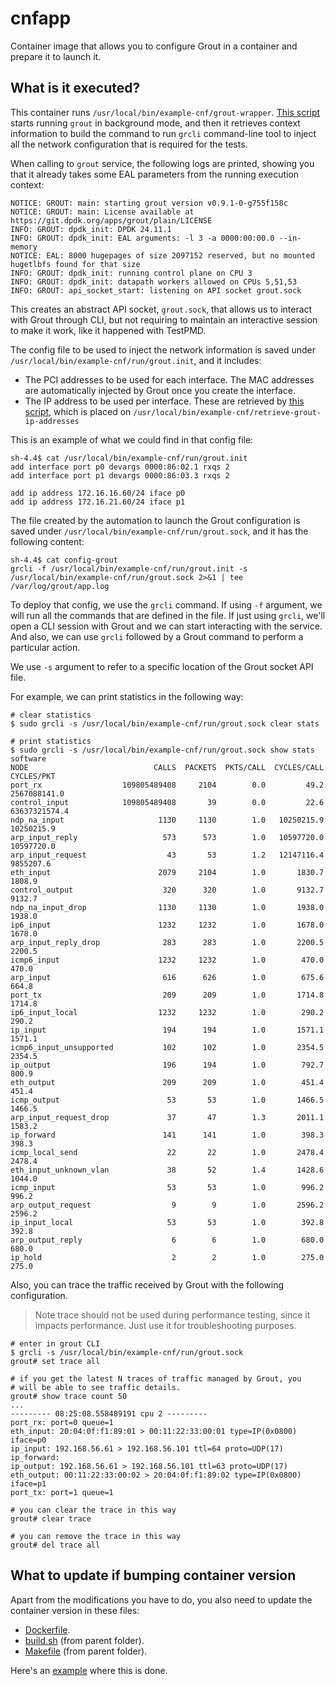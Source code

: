 # cnfapp

Container image that allows you to configure Grout in a container and prepare it to launch it.

## What is it executed?

This container runs `/usr/local/bin/example-cnf/grout-wrapper`. [This script](scripts/grout-wrapper) starts running `grout` in background mode, and then it retrieves context information to build the command to run `grcli` command-line tool to inject all the network configuration that is required for the tests.

When calling to `grout` service, the following logs are printed, showing you that it already takes some EAL parameters from the running execution context:

```
NOTICE: GROUT: main: starting grout version v0.9.1-0-g755f158c
NOTICE: GROUT: main: License available at https://git.dpdk.org/apps/grout/plain/LICENSE
INFO: GROUT: dpdk_init: DPDK 24.11.1
INFO: GROUT: dpdk_init: EAL arguments: -l 3 -a 0000:00:00.0 --in-memory
NOTICE: EAL: 8000 hugepages of size 2097152 reserved, but no mounted hugetlbfs found for that size
INFO: GROUT: dpdk_init: running control plane on CPU 3
INFO: GROUT: dpdk_init: datapath workers allowed on CPUs 5,51,53
INFO: GROUT: api_socket_start: listening on API socket grout.sock
```

This creates an abstract API socket, `grout.sock`, that allows us to interact with Grout through CLI, but not requiring to maintain an interactive session to make it work, like it happened with TestPMD.

The config file to be used to inject the network information is saved under `/usr/local/bin/example-cnf/run/grout.init`, and it includes:

- The PCI addresses to be used for each interface. The MAC addresses are automatically injected by Grout once you create the interface.
- The IP address to be used per interface. These are retrieved by [this script](scripts/retrieve-grout-ip-addresses), which is placed on `/usr/local/bin/example-cnf/retrieve-grout-ip-addresses`

This is an example of what we could find in that config file:

```
sh-4.4$ cat /usr/local/bin/example-cnf/run/grout.init
add interface port p0 devargs 0000:86:02.1 rxqs 2
add interface port p1 devargs 0000:86:03.3 rxqs 2

add ip address 172.16.16.60/24 iface p0
add ip address 172.16.21.60/24 iface p1
```

The file created by the automation to launch the Grout configuration is saved under `/usr/local/bin/example-cnf/run/grout.sock`, and it has the following content:

```
sh-4.4$ cat config-grout
grcli -f /usr/local/bin/example-cnf/run/grout.init -s /usr/local/bin/example-cnf/run/grout.sock 2>&1 | tee /var/log/grout/app.log
```

To deploy that config, we use the `grcli` command. If using `-f` argument, we will run all the commands that are defined in the file. If just using `grcli`, we'll open a CLI session with Grout and we can start interacting with the service. And also, we can use `grcli` followed by a Grout command to perform a particular action.

We use `-s` argument to refer to a specific location of the Grout socket API file.

For example, we can print statistics in the following way:

```
# clear statistics
$ sudo grcli -s /usr/local/bin/example-cnf/run/grout.sock clear stats

# print statistics
$ sudo grcli -s /usr/local/bin/example-cnf/run/grout.sock show stats software
NODE                            CALLS  PACKETS  PKTS/CALL  CYCLES/CALL     CYCLES/PKT
port_rx                  109805489408     2104        0.0         49.2   2567088141.0
control_input            109805489408       39        0.0         22.6  63637321574.4
ndp_na_input                     1130     1130        1.0   10250215.9     10250215.9
arp_input_reply                   573      573        1.0   10597720.0     10597720.0
arp_input_request                  43       53        1.2   12147116.4      9855207.6
eth_input                        2079     2104        1.0       1830.7         1808.9
control_output                    320      320        1.0       9132.7         9132.7
ndp_na_input_drop                1130     1130        1.0       1938.0         1938.0
ip6_input                        1232     1232        1.0       1678.0         1678.0
arp_input_reply_drop              283      283        1.0       2200.5         2200.5
icmp6_input                      1232     1232        1.0        470.0          470.0
arp_input                         616      626        1.0        675.6          664.8
port_tx                           209      209        1.0       1714.8         1714.8
ip6_input_local                  1232     1232        1.0        290.2          290.2
ip_input                          194      194        1.0       1571.1         1571.1
icmp6_input_unsupported           102      102        1.0       2354.5         2354.5
ip_output                         196      194        1.0        792.7          800.9
eth_output                        209      209        1.0        451.4          451.4
icmp_output                        53       53        1.0       1466.5         1466.5
arp_input_request_drop             37       47        1.3       2011.1         1583.2
ip_forward                        141      141        1.0        398.3          398.3
icmp_local_send                    22       22        1.0       2478.4         2478.4
eth_input_unknown_vlan             38       52        1.4       1428.6         1044.0
icmp_input                         53       53        1.0        996.2          996.2
arp_output_request                  9        9        1.0       2596.2         2596.2
ip_input_local                     53       53        1.0        392.8          392.8
arp_output_reply                    6        6        1.0        680.0          680.0
ip_hold                             2        2        1.0        275.0          275.0
```

Also, you can trace the traffic received by Grout with the following configuration.

> Note trace should not be used during performance testing, since it impacts performance. Just use it for troubleshooting purposes.


```
# enter in grout CLI
$ grcli -s /usr/local/bin/example-cnf/run/grout.sock
grout# set trace all

# if you get the latest N traces of traffic managed by Grout, you
# will be able to see traffic details.
grout# show trace count 50
...
--------- 08:25:08.558489191 cpu 2 ---------
port_rx: port=0 queue=1
eth_input: 20:04:0f:f1:89:01 > 00:11:22:33:00:01 type=IP(0x0800) iface=p0                   
ip_input: 192.168.56.61 > 192.168.56.101 ttl=64 proto=UDP(17)                               
ip_forward:
ip_output: 192.168.56.61 > 192.168.56.101 ttl=63 proto=UDP(17)                              
eth_output: 00:11:22:33:00:02 > 20:04:0f:f1:89:02 type=IP(0x0800) iface=p1                  
port_tx: port=1 queue=1

# you can clear the trace in this way
grout# clear trace

# you can remove the trace in this way
grout# del trace all
```

## What to update if bumping container version

Apart from the modifications you have to do, you also need to update the container version in these files:

- [Dockerfile](Dockerfile).
- [build.sh](../build.sh) (from parent folder).
- [Makefile](../Makefile) (from parent folder).

Here's an [example](https://github.com/openshift-kni/example-cnf/pull/111) where this is done.
